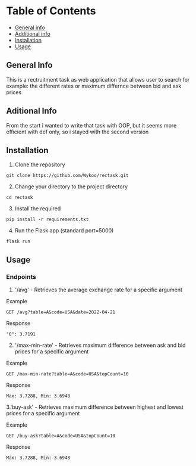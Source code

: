 # Table of Contents
* [General info](#General-info)
* [Additional info](#Additional-info)
* [Installation](#Installation)
* [Usage](#Usage)

## General Info
This is a rectruitment task as web application that allows user to search for example: the different rates or maximum differnce between bid and ask prices

## Aditional Info
From the start i wanted to write that task with OOP, but it seems more efficient with def only, so i stayed with the second version

## Installation
1. Clone the repository 
```
git clone https://github.com/Wykoo/rectask.git
```

2. Change your directory to the project directory
```
cd rectask
```

3. Install the required 
```
pip install -r requirements.txt
```

4. Run the Flask app (standard port=5000)
```
flask run
```

## Usage
### Endpoints

1. '/avg' - 
Retrieves the average exchange rate for a specific argument

Example
```
GET /avg?table=A&code=USA&date=2022-04-21
```

Response
```
"0": 3.7191
```

2. '/max-min-rate' - 
Retrieves maximum difference between ask and bid prices for a specific argument

Example
```
GET /max-min-rate?table=A&code=USA&topCount=10
```

Response
```
Max: 3.7288, Min: 3.6948
```

3.'buy-ask' - 
Retrieves maximum difference between highest and lowest prices for a specific argument

Example
```
GET /buy-ask?table=A&code=USA&topCount=10
```

Response
```
Max: 3.7288, Min: 3.6948
```



